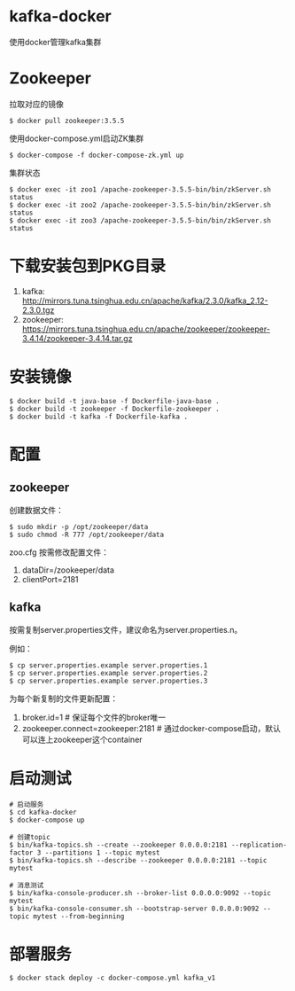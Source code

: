 # kafka-docker
使用docker管理kafka集群

# Zookeeper
拉取对应的镜像
```
$ docker pull zookeeper:3.5.5
```

使用docker-compose.yml启动ZK集群
```
$ docker-compose -f docker-compose-zk.yml up
```

集群状态
```
$ docker exec -it zoo1 /apache-zookeeper-3.5.5-bin/bin/zkServer.sh status
$ docker exec -it zoo2 /apache-zookeeper-3.5.5-bin/bin/zkServer.sh status
$ docker exec -it zoo3 /apache-zookeeper-3.5.5-bin/bin/zkServer.sh status
```


# 下载安装包到PKG目录
1. kafka: http://mirrors.tuna.tsinghua.edu.cn/apache/kafka/2.3.0/kafka_2.12-2.3.0.tgz
2. zookeeper: https://mirrors.tuna.tsinghua.edu.cn/apache/zookeeper/zookeeper-3.4.14/zookeeper-3.4.14.tar.gz

# 安装镜像
```
$ docker build -t java-base -f Dockerfile-java-base .
$ docker build -t zookeeper -f Dockerfile-zookeeper .
$ docker build -t kafka -f Dockerfile-kafka .
```

# 配置
## zookeeper
创建数据文件：
```
$ sudo mkdir -p /opt/zookeeper/data
$ sudo chmod -R 777 /opt/zookeeper/data
```

zoo.cfg 按需修改配置文件：
1. dataDir=/zookeeper/data
2. clientPort=2181

## kafka
按需复制server.properties文件，建议命名为server.properties.n。

例如：
```
$ cp server.properties.example server.properties.1
$ cp server.properties.example server.properties.2
$ cp server.properties.example server.properties.3
```

为每个新复制的文件更新配置：
1. broker.id=1 # 保证每个文件的broker唯一
2. zookeeper.connect=zookeeper:2181	# 通过docker-compose启动，默认可以连上zookeeper这个container


# 启动测试
```
# 启动服务
$ cd kafka-docker
$ docker-compose up

# 创建topic
$ bin/kafka-topics.sh --create --zookeeper 0.0.0.0:2181 --replication-factor 3 --partitions 1 --topic mytest
$ bin/kafka-topics.sh --describe --zookeeper 0.0.0.0:2181 --topic mytest

# 消息测试
$ bin/kafka-console-producer.sh --broker-list 0.0.0.0:9092 --topic mytest
$ bin/kafka-console-consumer.sh --bootstrap-server 0.0.0.0:9092 --topic mytest --from-beginning
```

# 部署服务
```
$ docker stack deploy -c docker-compose.yml kafka_v1
```
